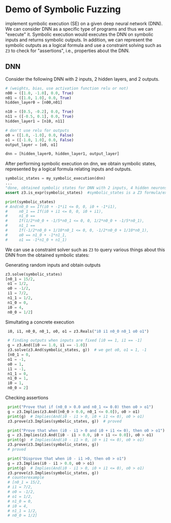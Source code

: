 # Demo of Symbolic Fuzzing

implement symbolic execution (SE) on a given deep neural network (DNN). We can consider DNN as a specific type of programs and thus we can "execute" it. Symbolic execution would executes the DNN on symbolic inputs and returns symbolic outputs. In addition, we can represent the symbolic outputs as a logical formula and use a constraint solving such as `Z3` to check for "assertions", i.e., properties about the DNN.

## DNN
Consider the following DNN with 2 inputs, 2 hidden layers, and 2 outputs.
```python
# (weights, bias, use activation function relu or not)
n00 = ([1.0, -1.0], 0.0, True)
n01 = ([1.0, 1.0], 0.0, True)
hidden_layer0 = [n00,n01]

n10 = ([0.5, -0.2], 0.0, True)
n11 = ([-0.5, 0.1], 0.0, True)
hidden_layer1 = [n10, n11]

# don't use relu for outputs
o0 = ([1.0, -1.0], 0.0, False)  
o1 = ([-1.0, 1.0], 0.0, False)
output_layer = [o0, o1]

dnn = [hidden_layer0, hidden_layer1, output_layer]
```

After performing symbolic execution on dnn, we obtain symbolic states, represented by a logical formula relating inputs and outputs.

```python
symbolic_states = my_symbolic_execution(dnn)
...
"done, obtained symbolic states for DNN with 2 inputs, 4 hidden neurons, and 2 outputs in 0.1s"
assert z3.is_expr(symbolic_states)  #symbolic_states is a Z3 formula/expression

print(symbolic_states)
# And(n0_0 == If(i0 + -1*i1 <= 0, 0, i0 + -1*i1),
#     n0_1 == If(i0 + i1 <= 0, 0, i0 + i1),
#     n1_0 ==
#     If(1/2*n0_0 + -1/5*n0_1 <= 0, 0, 1/2*n0_0 + -1/5*n0_1),
#     n1_1 ==
#     If(-1/2*n0_0 + 1/10*n0_1 <= 0, 0, -1/2*n0_0 + 1/10*n0_1),
#     o0 == n1_0 + -1*n1_1,
#     o1 == -1*n1_0 + n1_1)
```

We can use a constraint solver such as `Z3` to query various things about this DNN from the obtained symbolic states:

Generating random inputs and obtain outputs
```python
z3.solve(symbolic_states)
[n0_1 = 15/2,
 o1 = 1/2,
 o0 = -1/2,
 i1 = 7/2,
 n1_1 = 1/2,
 n1_0 = 0,
 i0 = 4,
 n0_0 = 1/2]
```

Simultating a concrete execution
```python
 i0, i1, n0_0, n0_1, o0, o1 = z3.Reals("i0 i1 n0_0 n0_1 o0 o1")

 # finding outputs when inputs are fixed [i0 == 1, i1 == -1]
 g = z3.And([i0 == 1.0, i1 == -1.0])
 z3.solve(z3.And(symbolic_states, g))  # we get o0, o1 = 1, -1
 [n0_1 = 0,
 o1 = -1,
 o0 = 1,
 i1 = -1,
 n1_1 = 0,
 n1_0 = 1,
 i0 = 1,
 n0_0 = 2]
```

Checking assertions
```python
 print("Prove that if (n0_0 > 0.0 and n0_1 <= 0.0) then o0 > o1")
 g = z3.Implies(z3.And([n0_0 > 0.0, n0_1 <= 0.0]), o0 > o1)
 print(g)  # Implies(And(i0 - i1 > 0, i0 + i1 <= 0), o0 > o1)
 z3.prove(z3.Implies(symbolic_states, g))  # proved

 print("Prove that when (i0 - i1 > 0 and i0 + i1 <= 0), then o0 > o1")
 g = z3.Implies(z3.And([i0 - i1 > 0.0, i0 + i1 <= 0.0]), o0 > o1)
 print(g)  # Implies(And(i0 - i1 > 0, i0 + i1 <= 0), o0 > o1)
 z3.prove(z3.Implies(symbolic_states, g))
 # proved

 print("Disprove that when i0 - i1 >0, then o0 > o1")
 g = z3.Implies(i0 - i1 > 0.0, o0 > o1)
 print(g)  # Implies(And(i0 - i1 > 0, i0 + i1 <= 0), o0 > o1)
 z3.prove(z3.Implies(symbolic_states, g))
 # counterexample
 # [n0_1 = 15/2,
 # i1 = 7/2,
 # o0 = -1/2,
 # o1 = 1/2,
 # n1_0 = 0,
 # i0 = 4,
 # n1_1 = 1/2,
 # n0_0 = 1/2]
```



